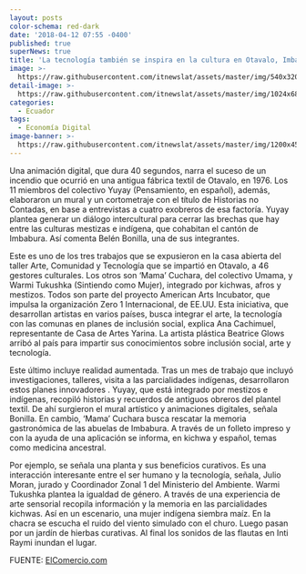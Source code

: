 ```yaml
---
layout: posts
color-schema: red-dark
date: '2018-04-12 07:55 -0400'
published: true
superNews: true
title: 'La tecnología también se inspira en la cultura en Otavalo, Imbabura'
image: >-
  https://raw.githubusercontent.com/itnewslat/assets/master/img/540x320/Ecuador-indigenasp.jpg
detail-image: >-
  https://raw.githubusercontent.com/itnewslat/assets/master/img/1024x680/Ecuador-indigenasg.jpg
categories:
  - Ecuador
tags:
  - Economía Digital
image-banner: >-
  https://raw.githubusercontent.com/itnewslat/assets/master/img/1200x450/Ecuador-indigenasl.jpg
---
```

Una animación digital, que dura 40 segundos, narra el suceso de un incendio que ocurrió en una antigua fábrica textil de Otavalo, en 1976. Los 11 miembros del colectivo Yuyay (Pensamiento, en español), además, elaboraron un mural y un cortometraje con el título de Historias no Contadas, en base a entrevistas a cuatro exobreros de esa factoría. Yuyay plantea generar un diálogo intercultural para cerrar las brechas que hay entre las culturas mestizas e indígena, que cohabitan el cantón de Imbabura. Así comenta Belén Bonilla, una de sus integrantes. 

Este es uno de los tres trabajos que se expusieron en la casa abierta del taller Arte, Comunidad y Tecnología que se impartió en Otavalo, a 46 gestores culturales. Los otros son ‘Mama’ Cuchara, del colectivo Umama, y Warmi Tukushka (Sintiendo como Mujer), integrado por kichwas, afros y mestizos. Todos son parte del proyecto American Arts Incubator, que impulsa la organización Zero 1 Internacional, de EE.UU. Esta iniciativa, que desarrollan artistas en varios países, busca integrar el arte, la tecnología con las comunas en planes de inclusión social, explica Ana Cachimuel, representante de Casa de Artes Yarina. La artista plástica Beatrice Glows arribó al país para impartir sus conocimientos sobre inclusión social, arte y tecnología. 

Este último incluye realidad aumentada. Tras un mes de trabajo que incluyó investigaciones, talleres, visita a las parcialidades indígenas, desarrollaron estos planes innovadores . Yuyay, que está integrado por mestizos e indígenas, recopiló historias y recuerdos de antiguos obreros del plantel textil. De ahí surgieron el mural artístico y animaciones digitales, señala Bonilla. En cambio, ‘Mama’ Cuchara busca rescatar la memoria gastronómica de las abuelas de Imbabura. A través de un folleto impreso y con la ayuda de una aplicación se informa, en kichwa y español, temas como medicina ancestral. 

Por ejemplo, se señala una planta y sus beneficios curativos. Es una interacción interesante entre el ser humano y la tecnología, señala, Julio Moran, jurado y Coordinador Zonal 1 del Ministerio del Ambiente. Warmi Tukushka plantea la igualdad de género. A través de una experiencia de arte sensorial recopila información y la memoria en las parcialidades kichwas. Así en un escenario, una mujer indígena siembra maíz. En la chacra se escucha el ruido del viento simulado con el churo. Luego pasan por un jardín de hierbas curativas. Al final los sonidos de las flautas en Inti Raymi inundan el lugar.

FUENTE: [ElComercio.com](http://www.elcomercio.com/tendencias/tecnologia-inspira-cultura-otavalo-imbabura.html)